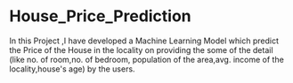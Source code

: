 # House_Price_Prediction
In this Project ,I have developed a Machine Learning Model which predict the Price of the House in the locality on providing the some of the detail (like no. of room,no. of bedroom, population of the area,avg. income of the locality,house's age) by the users.